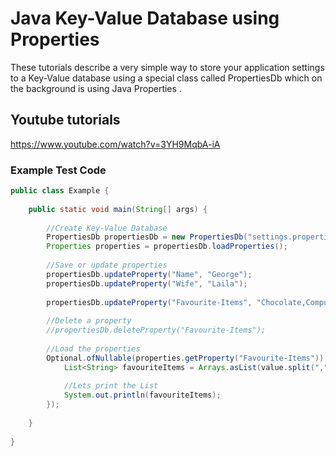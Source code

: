 # Java Key-Value Database using Properties


These tutorials describe a very simple way to store your application settings to a Key-Value database using a special class called PropertiesDb which on the background is using Java Properties .

## Youtube tutorials

https://www.youtube.com/watch?v=3YH9MqbA-iA


### Example Test Code

```JAVA
public class Example {
	
	public static void main(String[] args) {
		
		//Create Key-Value Database
		PropertiesDb propertiesDb = new PropertiesDb("settings.properties", false);
		Properties properties = propertiesDb.loadProperties();
		
		//Save or update properties
		propertiesDb.updateProperty("Name", "George");
		propertiesDb.updateProperty("Wife", "Laila");
		
		propertiesDb.updateProperty("Favourite-Items", "Chocolate,Computers,Clothes");
		
		//Delete a property
		//propertiesDb.deleteProperty("Favourite-Items");
		
		//Load the properties
		Optional.ofNullable(properties.getProperty("Favourite-Items")).ifPresent(value -> {
			List<String> favouriteItems = Arrays.asList(value.split(","));
			
			//Lets print the List
			System.out.println(favouriteItems);
		});
		
	}
	
}
```